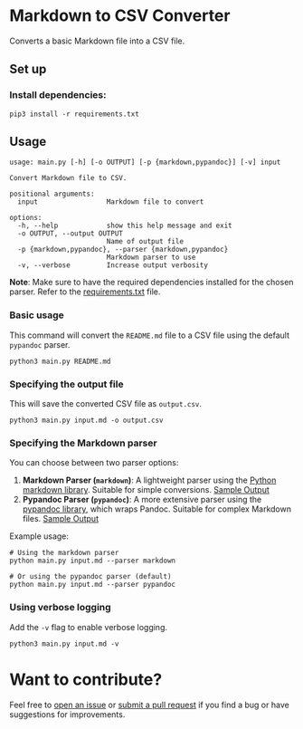# Markdown to CSV Converter

Converts a basic Markdown file into a CSV file.

## Set up

### Install dependencies:

```shell
pip3 install -r requirements.txt
```

## Usage

```
usage: main.py [-h] [-o OUTPUT] [-p {markdown,pypandoc}] [-v] input

Convert Markdown file to CSV.

positional arguments:
  input                 Markdown file to convert

options:
  -h, --help            show this help message and exit
  -o OUTPUT, --output OUTPUT
                        Name of output file
  -p {markdown,pypandoc}, --parser {markdown,pypandoc}
                        Markdown parser to use
  -v, --verbose         Increase output verbosity
```

**Note**: Make sure to have the required dependencies installed for the chosen parser. Refer to the [requirements.txt](requirements.txt) file.

### Basic usage

This command will convert the `README.md` file to a CSV file using the default `pypandoc` parser.

```shell
python3 main.py README.md
```

### Specifying the output file

This will save the converted CSV file as `output.csv`.

```shell
python3 main.py input.md -o output.csv
```


### Specifying the Markdown parser

You can choose between two parser options:

1. **Markdown Parser (`markdown`)**: A lightweight parser using the [Python markdown library](https://pypi.org/project/Markdown/). Suitable for simple conversions. [Sample Output](README_parsed_with_markdown.csv)
2. **Pypandoc Parser (`pypandoc`)**: A more extensive parser using the [pypandoc library](https://pypi.org/project/pypandoc/), which wraps Pandoc. Suitable for complex Markdown files. [Sample Output](README_parsed_with_pypandoc.csv)

Example usage:

```shell
# Using the markdown parser
python main.py input.md --parser markdown

# Or using the pypandoc parser (default)
python main.py input.md --parser pypandoc
```

### Using verbose logging

Add the `-v` flag to enable verbose logging.

```shell
python3 main.py input.md -v
```

# Want to contribute?

Feel free to [open an issue](https://github.com/tiefps/md-to-csv/issues) or [submit a pull request](https://github.com/tiefps/md-to-csv/pulls) if you find a bug or have suggestions for improvements.
